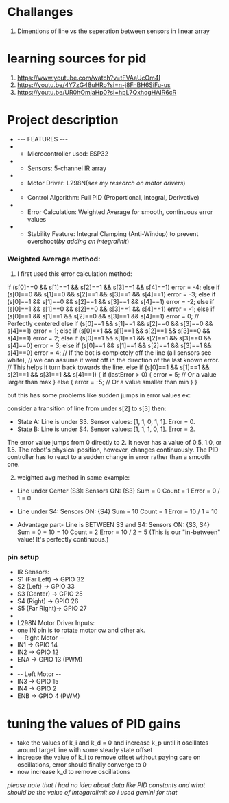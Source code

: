 # Challanges
1. Dimentions of line vs the seperation between sensors in linear array

# learning sources for pid
1. https://www.youtube.com/watch?v=tFVAaUcOm4I
2. https://youtu.be/4Y7zG48uHRo?si=n-j8FnBH6SiFu-us
3. https://youtu.be/UR0hOmjaHp0?si=hpL7QxhogHAIR6cR

# Project description
 * --- FEATURES ---
 *  - Microcontroller used: ESP32
 *  - Sensors: 5-channel IR array
 *  - Motor Driver: L298N(*see my research on motor drivers*)
 *  - Control Algorithm: Full PID (Proportional, Integral, Derivative)
 *  - Error Calculation: Weighted Average for smooth, continuous error values
 *  - Stability Feature: Integral Clamping (Anti-Windup) to prevent overshoot(*by adding an integralinit*)
 
### Weighted Average method:

1. I first used this error calculation method:

if (s[0]==0 && s[1]==1 && s[2]==1 && s[3]==1 && s[4]==1) error = -4; 
else if (s[0]==0 && s[1]==0 && s[2]==1 && s[3]==1 && s[4]==1) error = -3;
else if (s[0]==1 && s[1]==0 && s[2]==1 && s[3]==1 && s[4]==1) error = -2;
else if (s[0]==1 && s[1]==0 && s[2]==0 && s[3]==1 && s[4]==1) error = -1;
else if (s[0]==1 && s[1]==1 && s[2]==0 && s[3]==1 && s[4]==1) error = 0;   // Perfectly centered
else if (s[0]==1 && s[1]==1 && s[2]==0 && s[3]==0 && s[4]==1) error = 1;
else if (s[0]==1 && s[1]==1 && s[2]==1 && s[3]==0 && s[4]==1) error = 2;
else if (s[0]==1 && s[1]==1 && s[2]==1 && s[3]==0 && s[4]==0) error = 3;
else if (s[0]==1 && s[1]==1 && s[2]==1 && s[3]==1 && s[4]==0) error = 4;
// If the bot is completely off the line (all sensors see white),
// we can assume it went off in the direction of the last known error.
// This helps it turn back towards the line.
else if (s[0]==1 && s[1]==1 && s[2]==1 && s[3]==1 && s[4]==1) {
    if (lastError > 0) {
        error = 5; // Or a value larger than max
    } else {
        error = -5; // Or a value smaller than min
    }
}

but this has some problems like sudden jumps in error values ex:

consider a transition of line from under s[2] to s[3] then:

- State A: Line is under S3. Sensor values: [1, 1, 0, 1, 1]. Error = 0.
- State B: Line is under S4. Sensor values: [1, 1, 1, 0, 1]. Error = 2.

The error value jumps from 0 directly to 2. It never has a value of 0.5, 1.0, or 1.5. The robot's physical position, however, changes continuously. The PID controller has to react to a sudden change in error rather than a smooth one.

2. weighted avg method in same example:

- Line under Center (S3):
Sensors ON: {S3}
Sum = 0
Count = 1
Error = 0 / 1 = 0

- Line under S4:
Sensors ON: {S4}
Sum = 10
Count = 1
Error = 10 / 1 = 10

- Advantage part- Line is BETWEEN S3 and S4:
Sensors ON: {S3, S4}
Sum = 0 + 10 = 10
Count = 2
Error = 10 / 2 = 5 (This is our "in-between" value! It's perfectly continuous.)

 ### pin setup
 * IR Sensors:
 * S1 (Far Left) -> GPIO 32
 * S2 (Left)     -> GPIO 33
 * S3 (Center)   -> GPIO 25
 * S4 (Right)    -> GPIO 26
 * S5 (Far Right)-> GPIO 27
 *
 * L298N Motor Driver Inputs:
 * one IN pin is to rotate motor cw and other ak.
 * -- Right Motor --
 * IN1 -> GPIO 14
 * IN2 -> GPIO 12
 * ENA -> GPIO 13 (PWM)
 *
 * -- Left Motor --
 * IN3 -> GPIO 15
 * IN4 -> GPIO 2
 * ENB -> GPIO 4  (PWM)
 
# tuning the values of PID gains
- take the values of k_i and k_d = 0 and increase k_p until it oscillates around target line with some steady state offset
- increase the value of k_i to remove offset without paying care on oscillations, error should finally converge to 0
- now increase k_d to remove oscillations


*please note that i had no idea about data like PID constants and what should be the value of integaralimit so i used gemini for that*

